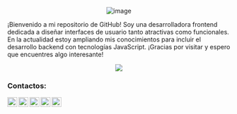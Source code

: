 
<p align="center"><img src="https://media.licdn.com/dms/image/v2/D4D16AQH_7BEgD1hjUQ/profile-displaybackgroundimage-shrink_350_1400/profile-displaybackgroundimage-shrink_350_1400/0/1724906438205?e=1730937600&v=beta&t=xIRkj_3bNBIWPRIne0xU7JpbmFl1SVj1M_I34IK-CMU" alt="image"></p>

<p id="description">¡Bienvenido a mi repositorio de GitHub! Soy una desarrolladora frontend dedicada a diseñar interfaces de usuario tanto atractivas como funcionales. En la actualidad estoy ampliando mis conocimientos para incluir el desarrollo backend con tecnologías JavaScript. ¡Gracias por visitar y espero que encuentres algo interesante!</p>

<p align="center">
  <img src="https://skillicons.dev/icons?i=nodejs,c,javascript,typescript,angular,bootstrap,tailwind,mysql,html,css,vscode,figma,git,php,py" /><br>
</p>

### Contactos:
<a href="https://x.com/candecastelar">
  <img align="left" alt="Brijesh Dhanani | Twitter" width="22px" src="https://cdn.jsdelivr.net/npm/simple-icons@v3/icons/twitter.svg" />
</a>
<a href="https://www.linkedin.com/in/cande-castelar/">
  <img align="left" alt="Brijesh Dhanani" width="22px" src="https://cdn.jsdelivr.net/npm/simple-icons@v3/icons/linkedin.svg" />
</a>
<a href="https://www.facebook.com/candecastelar1/">
  <img align="left" alt="Brijesh Dhanani" width="22px" src="https://cdn.jsdelivr.net/npm/simple-icons@v3/icons/facebook.svg" />
</a>
<a href="https://www.instagram.com/candecastelar">
  <img align="left" alt="Brijesh Dhanani" width="22px" src="https://cdn.jsdelivr.net/npm/simple-icons@v3/icons/instagram.svg" />
</a>
<a href="https://youtu.be/X_zgw9GojSc">
  <img align="left" alt="Brijesh Dhanani" width="22px" src="https://cdn.jsdelivr.net/npm/simple-icons@v3/icons/youtube.svg" />
</a>

